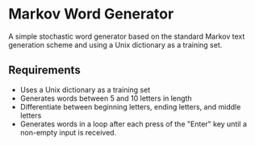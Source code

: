 # Markov Word Generator
A simple stochastic word generator based on the standard Markov text generation scheme and using a Unix dictionary as a training set.

## Requirements
 - Uses a Unix dictionary as a training set
 - Generates words between 5 and 10 letters in length
 - Differentiate between beginning letters, ending letters, and middle letters
 - Generates words in a loop after each press of the "Enter" key until a non-empty input is received.